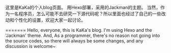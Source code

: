 这里是KaKa的个人blog页面。
用Hexo部署，采用的Jackman的主题。
当然，作为一名程序员，怎么可能不去研究一下源代码呢？所以里面也经过了自己的一些改动和个性化的设置，欢迎大家一起讨论。

=======
Hello, everyone, this is KaKa's blog.
I'm using Hexo and the 'Jackman' theme.
And, As a programmer, there's no reason not going into the source codes, so there will always be some changes, and any discussion is welcome~
